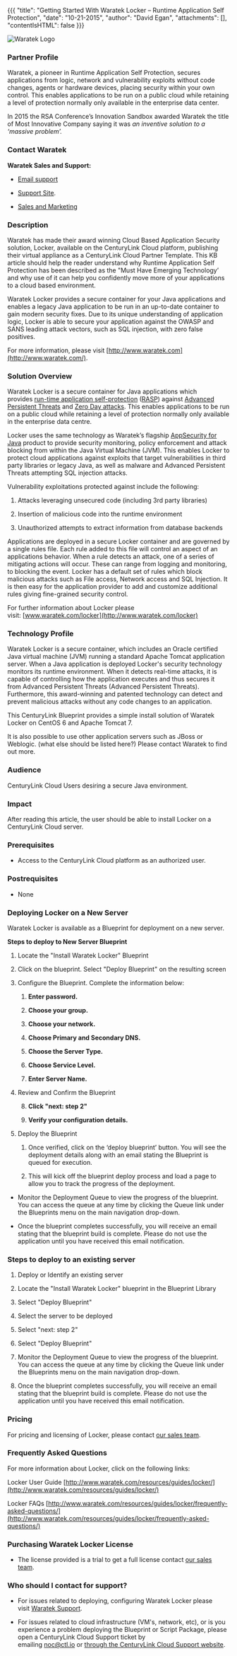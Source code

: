 {{{ 
  "title": "Getting Started With Waratek Locker – Runtime Application Self Protection", 
  "date": "10-21-2015", 
  "author": "David Egan", 
  "attachments": [], 
  "contentIsHTML": false
}}}

![Waratek Logo](http://cdn.aws.waratek.com/wp-content/themes/waratek/images/logo.png)

### Partner Profile

Waratek, a pioneer in Runtime Application Self Protection, secures applications from logic, network and vulnerability exploits without code changes, agents or hardware devices, placing security within your own control. This enables applications to be run on a public cloud while retaining a level of protection normally only available in the enterprise data center.

In 2015 the RSA Conference’s Innovation Sandbox awarded Waratek the title of Most Innovative Company saying it was *an inventive solution to a ‘massive problem’.*

### Contact Waratek

**Waratek Sales and Support:**

* [Email support](mailto:support@waratek.com)

* [Support Site](https://support.waratek.com/). 

* [Sales and Marketing](mailto:sales@waratek.com)

### Description

Waratek has made their award winning Cloud Based Application Security solution, Locker, available on the CenturyLink Cloud platform, publishing their virtual appliance as a CenturyLink Cloud Partner Template. This KB article should help the reader understand why Runtime Application Self Protection has been described as the "Must Have Emerging Technology’ and why use of it can help you confidently move more of your applications to a cloud based environment.

Waratek Locker provides a secure container for your Java applications and enables a legacy Java application to be run in an up-to-date container to gain modern security fixes. Due to its unique understanding of application logic, Locker is able to secure your application against the OWASP and SANS leading attack vectors, such as SQL injection, with zero false positives.

For more information, please visit [http://www.waratek.com](http://www.waratek.com/). 

### Solution Overview

Waratek Locker is a secure container for Java applications which provides [run-time application self-protection](http://www.waratek.com/runtime-application-self-protection/) ([RASP](http://www.waratek.com/runtime-application-self-protection/)) against [Advanced Persistent Threats](http://www.waratek.com/solutions/threat-forensics/) and [Zero Day attacks](http://www.waratek.com/solutions/zero-day-malware/). This enables applications to be run on a public cloud while retaining a level of protection normally only available in the enterprise data centre.

Locker uses the same technology as Waratek’s flagship [AppSecurity for Java](http://www.waratek.com/products/appsecurity-for-java/) product to provide security monitoring, policy enforcement and attack blocking from within the Java Virtual Machine (JVM). This enables Locker to protect cloud applications against exploits that target vulnerabilities in third party libraries or legacy Java, as well as malware and Advanced Persistent Threats attempting SQL injection attacks.

Vulnerability exploitations protected against include the following:

1. Attacks leveraging unsecured code (including 3rd party libraries)

2. Insertion of malicious code into the runtime environment

3. Unauthorized attempts to extract information from database backends

Applications are deployed in a secure Locker container and are governed by a single rules file. Each rule added to this file will control an aspect of an applications behavior. When a rule detects an attack, one of a series of mitigating actions will occur. These can range from logging and monitoring, to blocking the event. Locker has a default set of rules which block malicious attacks such as File access, Network access and SQL Injection. It is then easy for the application provider to add and customize additional rules giving fine-grained security control.

For further information about Locker please visit: [www.waratek.com/locker](http://www.waratek.com/locker)

### Technology Profile

Waratek Locker is a secure container, which includes an Oracle certified Java virtual machine (JVM) running a standard Apache Tomcat application server. When a Java application is deployed Locker's security technology monitors its runtime environment. When it detects real-time attacks, it is capable of controlling how the application executes and thus secures it from Advanced Persistent Threats (Advanced Persistent Threats). Furthermore, this award-winning and patented technology can detect and prevent malicious attacks without any code changes to an application. 

This CenturyLink Blueprint provides a simple install solution of Waratek Locker on CentOS 6 and Apache Tomcat 7.

It is also possible to use other application servers such as JBoss or Weblogic. (what else should be listed here?) Please contact Waratek to find out more. 

### Audience

CenturyLink Cloud Users desiring a secure Java environment.

### Impact

After reading this article, the user should be able to install Locker on a CenturyLink Cloud server.

### Prerequisites

* Access to the CenturyLink Cloud platform as an authorized user.

### Postrequisites

* None

### Deploying Locker on a New Server

Waratek Locker is available as a Blueprint for deployment on a new server.

**Steps to deploy to New Server Blueprint**

1. Locate the "Install Waratek Locker" Blueprint

2. Click on the blueprint. Select "Deploy Blueprint" on the resulting screen

3. Configure the Blueprint. Complete the information below:

    1. **Enter password.**

    2. **Choose your group.**

    3. **Choose your network.**

    4. **Choose Primary and Secondary DNS.**

    5. **Choose the Server Type.**

    6. **Choose Service Level.**

    7. **Enter Server Name.**

4. Review and Confirm the Blueprint

    8. **Click "next: step 2"**

    9. **Verify your configuration details.**

5. Deploy the Blueprint

    1. Once verified, click on the ‘deploy blueprint’ button. You will see the deployment details along with an email stating the Blueprint is queued for execution.

    2. This will kick off the blueprint deploy process and load a page to allow you to track the progress of the deployment.

* Monitor the Deployment Queue to view the progress of the blueprint. You can access the queue at any time by clicking the Queue link under the Blueprints menu on the main navigation drop-down.

* Once the blueprint completes successfully, you will receive an email stating that the blueprint build is complete. Please do not use the application until you have received this email notification.

### Steps to deploy to an existing server

1. Deploy or Identify an existing server

2. Locate the "Install Waratek Locker" blueprint in the Blueprint Library

3. Select "Deploy Blueprint"

4. Select the server to be deployed

5. Select "next: step 2"

6. Select "Deploy Blueprint"

7. Monitor the Deployment Queue to view the progress of the blueprint. You can access the queue at any time by clicking the Queue link under the Blueprints menu on the main navigation drop-down.

8. Once the blueprint completes successfully, you will receive an email stating that the blueprint build is complete. Please do not use the application until you have received this email notification.

### Pricing
For pricing and licensing of Locker, please contact [our sales team](mailto:sales@waratek.com).

### Frequently Asked Questions

For more information about Locker, click on the following links: 

Locker User Guide [http://www.waratek.com/resources/guides/locker/](http://www.waratek.com/resources/guides/locker/) 

Locker FAQs [http://www.waratek.com/resources/guides/locker/frequently-asked-questions/](http://www.waratek.com/resources/guides/locker/frequently-asked-questions/) 

### Purchasing Waratek Locker License

* The license provided is a trial to get a full license contact [our sales team](mailto:sales@waratek.com).

### Who should I contact for support?

* For issues related to deploying, configuring Waratek Locker please visit [Waratek Support](https://support.waratek.com/).

* For issues related to cloud infrastructure (VM's, network, etc), or is you experience a problem deploying the Blueprint or Script Package, please open a CenturyLink Cloud Support ticket by emailing [noc@ctl.io](mailto:noc@ctl.io) or [through the CenturyLink Cloud Support website](https://t3n.zendesk.com/tickets/new).

